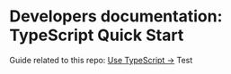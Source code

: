 
# Developers documentation: TypeScript Quick Start

Guide related to this repo: [Use TypeScript →](https://hub.phantombuster.com/docs/use-typescript)
Test